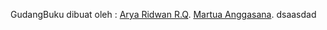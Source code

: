 ﻿GudangBuku 
dibuat oleh :
[Arya Ridwan R.Q](https://github.com/Arya430).
[Martua Anggasana](https://github.com/angghero).
dsaasdad